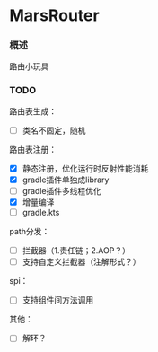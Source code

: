 # MarsRouter
### 概述
路由小玩具

### TODO

路由表生成：
- [ ] 类名不固定，随机

路由表注册：
- [x] 静态注册，优化运行时反射性能消耗
- [x] gradle插件单独成library
- [ ] gradle插件多线程优化
- [x] 增量编译
- [ ] gradle.kts

path分发：
- [ ] 拦截器（1.责任链；2.AOP？）
- [ ] 支持自定义拦截器（注解形式？）

spi：
- [ ] 支持组件间方法调用

其他：
- [ ] 解环？